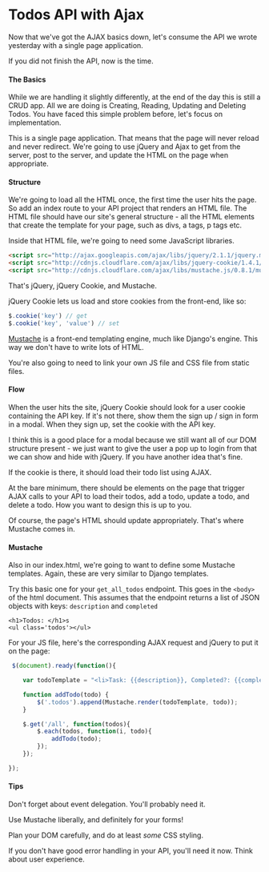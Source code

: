 Todos API with Ajax
===================

Now that we've got the AJAX basics down, let's consume the API we wrote yesterday with a single page application.

If you did not finish the API, now is the time.

#### The Basics

While we are handling it slightly differently, at the end of the day this is still a CRUD app. All we are doing is Creating, Reading, Updating and Deleting Todos. You have faced this simple problem before, let's focus on implementation.

This is a single page application. That means that the page will never reload and never redirect. We're going to use jQuery and Ajax to get from the server, post to the server, and update the HTML on the page when appropriate.

#### Structure

We're going to load all the HTML once, the first time the user hits the page. So add an index route to your API project that renders an HTML file. The HTML file should have our site's general structure - all the HTML elements that create the template for your page, such as divs, a tags, p tags etc.

Inside that HTML file, we're going to need some JavaScript libraries.
```html
<script src="http://ajax.googleapis.com/ajax/libs/jquery/2.1.1/jquery.min.js"></script>
<script src="http://cdnjs.cloudflare.com/ajax/libs/jquery-cookie/1.4.1/jquery.cookie.min.js"></script>
<script src="http://cdnjs.cloudflare.com/ajax/libs/mustache.js/0.8.1/mustache.min.js"></script>
```

That's jQuery, jQuery Cookie, and Mustache.

jQuery Cookie lets us load and store cookies from the front-end, like so:
```js
$.cookie('key') // get
$.cookie('key', 'value') // set
```
[Mustache](https://github.com/janl/mustache.js) is a front-end templating engine, much like Django's engine. This way we don't have to write lots of HTML.

You're also going to need to link your own JS file and CSS file from static files.

#### Flow

When the user hits the site, jQuery Cookie should look for a user cookie containing the API key. If it's not there, show them the sign up / sign in form in a modal. When they sign up, set the cookie with the API key.

I think this is a good place for a modal because we still want all of our DOM structure present - we just want to give the user a pop up to login from that we can show and hide with jQuery. If you have another idea that's fine.

If the cookie is there, it should load their todo list using AJAX.

At the bare minimum, there should be elements on the page that trigger AJAX calls to your API to load their todos, add a todo, update a todo, and delete a todo. How you want to design this is up to you.

Of course, the page's HTML should update appropriately. That's where Mustache comes in.

#### Mustache

Also in our index.html, we're going to want to define some Mustache templates. Again, these are very similar to Django templates.

Try this basic one for your `get_all_todos` endpoint. This goes in the `<body>` of the html document. This assumes that the endpoint returns a list of JSON objects with keys: `description` and `completed`
```html
<h1>Todos: </h1>s
<ul class='todos'></ul>
```
For your JS file, here's the corresponding AJAX request and jQuery to put it on the page:
```js
 $(document).ready(function(){

 	var todoTemplate = "<li>Task: {{description}}, Completed?: {{completed}}</li>"

 	function addTodo(todo) {
 		$('.todos').append(Mustache.render(todoTemplate, todo));
 	}

	$.get('/all', function(todos){
		$.each(todos, function(i, todo){
			addTodo(todo);
		});
	});

});
```
#### Tips

Don't forget about event delegation. You'll probably need it.

Use Mustache liberally, and definitely for your forms!

Plan your DOM carefully, and do at least _some_ CSS styling.

If you don't have good error handling in your API, you'll need it now. Think about user experience.
